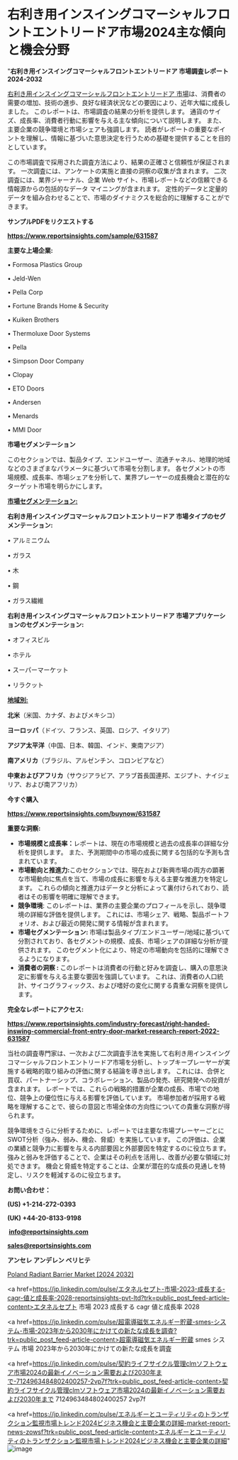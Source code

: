 # 右利き用インスイングコマーシャルフロントエントリードア市場2024主な傾向と機会分野

"<strong>右利き用インスイングコマーシャルフロントエントリードア 市場調査レポート 2024-2032</strong>

<a href=https://www.reportsinsights.com/sample/631587>右利き用インスイングコマーシャルフロントエントリードア 市場</a>は、消費者の需要の増加、技術の進歩、良好な経済状況などの要因により、近年大幅に成長しました。 このレポートは、市場調査の結果の分析を提供します。 通貨のサイズ、成長率、消費者行動に影響を与える主な傾向について説明します。 また、主要企業の競争環境と市場シェアも強調します。 読者がレポートの重要なポイントを理解し、情報に基づいた意思決定を行うための基礎を提供することを目的としています。

この市場調査で採用された調査方法により、結果の正確さと信頼性が保証されます。 一次調査には、アンケートの実施と直接の洞察の収集が含まれます。 二次調査には、業界ジャーナル、企業 Web サイト、市場レポートなどの信頼できる情報源からの包括的なデータ マイニングが含まれます。 定性的データと定量的データを組み合わせることで、市場のダイナミクスを総合的に理解することができます。

<strong><b>サンプルPDFをリクエストする</b></strong>

<a href=https://www.reportsinsights.com/sample/631587><strong><u>https://www.reportsinsights.com/sample/631587</u></strong></a>

<strong>主要な上場企業:</strong>

• Formosa Plastics Group

• Jeld-Wen

• Pella Corp

• Fortune Brands Home & Security

• Kuiken Brothers

• Thermoluxe Door Systems

• Pella

• Simpson Door Company

• Clopay

• ETO Doors

• Andersen

• Menards

• MMI Door

<strong>市場セグメンテーション</strong>

このセクションでは、製品タイプ、エンドユーザー、流通チャネル、地理的地域などのさまざまなパラメータに基づいて市場を分割します。 各セグメントの市場規模、成長率、市場シェアを分析して、業界プレーヤーの成長機会と潜在的なターゲット市場を明らかにします。

<strong><u>市場セグメンテーション</u></strong><strong><u>:</u></strong>

<strong>右利き用インスイングコマーシャルフロントエントリードア 市場タイプのセグメンテーション:</strong>

• アルミニウム

• ガラス

• 木

• 鋼

• ガラス繊維

<strong>右利き用インスイングコマーシャルフロントエントリードア 市場アプリケーションのセグメンテーション:</strong>

• オフィスビル

• ホテル

• スーパーマーケット

• リラクット

<strong><u>地域別</u></strong><strong><u>:</u></strong>

<strong>北米</strong>（米国、カナダ、およびメキシコ）

<strong>ヨーロッパ</strong>（ドイツ、フランス、英国、ロシア、イタリア）

<strong>アジア太平洋</strong>（中国、日本、韓国、インド、東南アジア）

<strong>南アメリカ</strong>（ブラジル、アルゼンチン、コロンビアなど）

<strong>中東およびアフリカ</strong>（サウジアラビア、アラブ首長国連邦、エジプト、ナイジェリア、および南アフリカ）

<strong>今すぐ購入</strong>

<a href=https://www.reportsinsights.com/buynow/631587><strong><u>https://www.reportsinsights.com/buynow/631587</u></strong></a>

<strong>重要な洞察:</strong>
<ul>
  <li><strong>市場規模と成長率：</strong>レポートは、現在の市場規模と過去の成長率の詳細な分析を提供します。 また、予測期間中の市場の成長に関する包括的な予測も含まれています。</li>
  <li><strong>市場動向と推進力:</strong>このセクションでは、現在および新興市場の両方の顕著な市場動向に焦点を当て、市場の成長に影響を与える主要な推進力を特定します。 これらの傾向と推進力はデータと分析によって裏付けられており、読者はその影響を明確に理解できます。</li>
  <li><strong>競争環境</strong>: このレポートは、業界の主要企業のプロフィールを示し、競争環境の詳細な評価を提供します。 これには、市場シェア、戦略、製品ポートフォリオ、および最近の開発に関する情報が含まれます。</li>
  <li><strong>市場セグメンテーション: </strong>市場は製品タイプ/エンドユーザー/地域に基づいて分割されており、各セグメントの規模、成長、市場シェアの詳細な分析が提供されます。 このセグメント化により、特定の市場動向を包括的に理解できるようになります。</li>
  <li><strong>消費者の洞察 : </strong>このレポートは消費者の行動と好みを調査し、購入の意思決定に影響を与える主要な要因を強調しています。 これは、消費者の人口統計、サイコグラフィックス、および嗜好の変化に関する貴重な洞察を提供します。</li>
</ul>
<strong>完全なレポートにアクセス:</strong>

<a href=https://www.reportsinsights.com/industry-forecast/right-handed-inswing-commercial-front-entry-door-market-research-report-2022-631587><strong><u><b>https://www.reportsinsights.com/industry-forecast/right-handed-inswing-commercial-front-entry-door-market-research-report-2022-631587</b></u></strong></a>

当社の調査専門家は、一次および二次調査手法を実施して右利き用インスイングコマーシャルフロントエントリードア市場を分析し、トップキープレーヤーが実施する戦略的取り組みの評価に関する結論を導き出します。 これには、合併と買収、パートナーシップ、コラボレーション、製品の発売、研究開発への投資が含まれます。 レポートでは、これらの戦略的措置が企業の成長、市場での地位、競争上の優位性に与える影響を評価しています。 市場参加者が採用する戦略を理解することで、彼らの意図と市場全体の方向性についての貴重な洞察が得られます。

競争環境をさらに分析するために、レポートでは主要な市場プレーヤーごとにSWOT分析（強み、弱み、機会、脅威）を実施しています。 この評価は、企業の業績と競争力に影響を与える内部要因と外部要因を特定するのに役立ちます。 強みと弱みを評価することで、企業はその利点を活用し、改善が必要な領域に対処できます。 機会と脅威を特定することは、企業が潜在的な成長の見通しを特定し、リスクを軽減するのに役立ちます。

<strong>お問い合わせ：</strong>

<strong>(US) +1-214-272-0393</strong>

<strong>(UK) +44-20-8133-9198</strong>

<strong> </strong><a href=info@reportsinsights.com><strong><u>info@reportsinsights.com</u></strong></a>

<a href=sales@reportsinsights.com><strong><u>sales@reportsinsights.com</u></strong></a>

<strong>アンセレ アンデレン ベリヒテ</strong>

<a href=https://www.linkedin.com/pulse/poland-radiant-barrier-market-2024-strategical-analysis-phyxf/>Poland Radiant Barrier Market [2024 2032]</a>

<a href=https://jp.linkedin.com/pulse/エタネルセプト-市場-2023-成長する-cagr-値と成長率-2028-reportsinsights-pvt-ltd?trk=public_post_feed-article-content>エタネルセプト 市場 2023 成長する cagr 値と成長率 2028</a>

<a href=https://jp.linkedin.com/pulse/超電導磁気エネルギー貯蔵-smes-システム-市場-2023年から2030年にかけての新たな成長を調査?trk=public_post_feed-article-content>超電導磁気エネルギー貯蔵 smes システム 市場 2023年から2030年にかけての新たな成長を調査</a>

<a href=https://jp.linkedin.com/pulse/契約ライフサイクル管理clmソフトウェア市場2024の最新イノベーション需要および2030年まで-7124963484802400257-2vp7f?trk=public_post_feed-article-content>契約ライフサイクル管理clmソフトウェア市場2024の最新イノベーション需要および2030年まで 7124963484802400257 2vp7f</a>

<a href=https://jp.linkedin.com/pulse/エネルギーとユーティリティのトランザクション監視市場トレンド2024ビジネス機会と主要企業の詳細-market-report-news-zowsf?trk=public_post_feed-article-content>エネルギーとユーティリティのトランザクション監視市場トレンド2024ビジネス機会と主要企業の詳細</a>"
![image](https://github.com/gayatrid12/RIAnalytics/assets/158473851/fd77c004-e843-4255-ade1-257f38466ce4)

